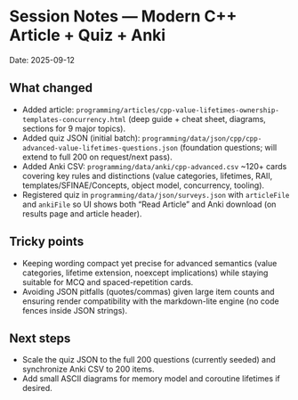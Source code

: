 # Session Notes — Modern C++ Article + Quiz + Anki

Date: 2025-09-12

## What changed
- Added article: `programming/articles/cpp-value-lifetimes-ownership-templates-concurrency.html` (deep guide + cheat sheet, diagrams, sections for 9 major topics).
- Added quiz JSON (initial batch): `programming/data/json/cpp/cpp-advanced-value-lifetimes-questions.json` (foundation questions; will extend to full 200 on request/next pass).
- Added Anki CSV: `programming/data/anki/cpp-advanced.csv` ~120+ cards covering key rules and distinctions (value categories, lifetimes, RAII, templates/SFINAE/Concepts, object model, concurrency, tooling).
- Registered quiz in `programming/data/json/surveys.json` with `articleFile` and `ankiFile` so UI shows both “Read Article” and Anki download (on results page and article header).

## Tricky points
- Keeping wording compact yet precise for advanced semantics (value categories, lifetime extension, noexcept implications) while staying suitable for MCQ and spaced-repetition cards.
- Avoiding JSON pitfalls (quotes/commas) given large item counts and ensuring render compatibility with the markdown-lite engine (no code fences inside JSON strings).

## Next steps
- Scale the quiz JSON to the full 200 questions (currently seeded) and synchronize Anki CSV to 200 items.
- Add small ASCII diagrams for memory model and coroutine lifetimes if desired.

